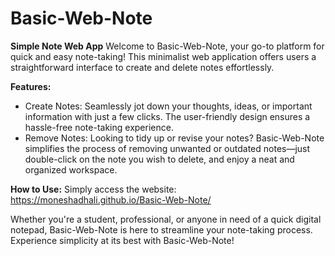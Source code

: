 # Basic-Web-Note

**Simple Note Web App**
Welcome to Basic-Web-Note, your go-to platform for quick and easy note-taking! This minimalist web application offers users a straightforward interface to create and delete notes effortlessly.

**Features:**
+ Create Notes: Seamlessly jot down your thoughts, ideas, or important information with just a few clicks. The user-friendly design ensures a hassle-free note-taking experience.
+ Remove Notes: Looking to tidy up or revise your notes? Basic-Web-Note simplifies the process of removing unwanted or outdated notes—just double-click on the note you wish to delete, and enjoy a neat and organized workspace.

**How to Use:**
Simply access the website: https://moneshadhali.github.io/Basic-Web-Note/

Whether you're a student, professional, or anyone in need of a quick digital notepad, Basic-Web-Note is here to streamline your note-taking process.
Experience simplicity at its best with Basic-Web-Note!
